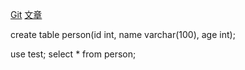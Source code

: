 [Git](https://github.com/smallCodeWangzh/application)
[文章](https://www.jianshu.com/p/88cfd302c9d2)

create table person(id int, name varchar(100), age int);

use test;
 select * from person;
